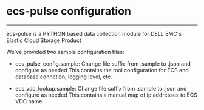 # ecs-pulse configuration
----------------------------------------------------------------------------------------------
ecs-pulse is a PYTHON based data collection module for DELL EMC's Elastic Cloud Storage Product

We've provided two sample configuration files:

- ecs_pulse_config.sample: Change file suffix from .sample to .json and configure as needed
  This contains the tool configuration for ECS and database connetion, logging level, etc.
  
- ecs_vdc_lookup.sample: Change file suffix from .sample to .json and configure as needed
  This contains a manual map of ip addresses to ECS VDC name.


